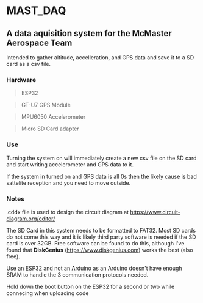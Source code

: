 # MAST_DAQ

## A data aquisition system for the McMaster Aerospace Team
Intended to gather altitude, accelleration, and GPS data and save it to a SD card as a csv file.

### Hardware
> ESP32

> GT-U7  GPS Module

> MPU6050 Accelerometer

> Micro SD Card adapter

### Use
Turning the system on will immediately create a new csv file on the SD card and start writing accelerometer and GPS data to it.

If the system in turned on and GPS data is all 0s then the likely cause is bad sattelite reception and you need to move outside.

### Notes

.cddx file is used to design the circuit diagram at https://www.circuit-diagram.org/editor/

The SD Card in this system needs to be formatted to FAT32. Most SD cards do not come this way and it is likely third party software is needed if the SD card is over 32GB. Free software can be found to do this, although I've found that **DiskGenius** (https://www.diskgenius.com) works the best (also free).

Use an ESP32 and not an Arduino as an Arduino doesn't have enough SRAM to handle the 3 communication protocols needed.

Hold down the boot button on the ESP32 for a second or two while connecing when uploading code
